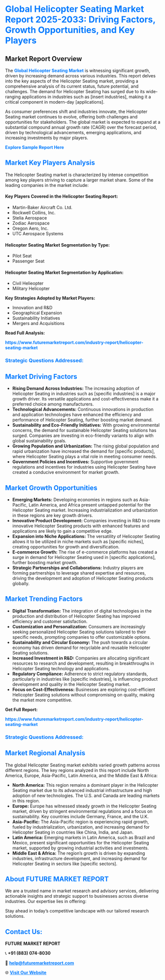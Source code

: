<h1 style="color: #007BFF;">Global Helicopter Seating Market Report 2025-2033: Driving Factors, Growth Opportunities, and Key Players</h1>

<section id="overview">
<h2>Market Report Overview</h2>
<p>The <a href="https://www.futuremarketreport.com/industry-report/helicopter-seating-market" style="color: #007BFF; text-decoration: none;"><strong>Global Helicopter Seating Market</strong></a> is witnessing significant growth, driven by increasing demand across various industries. This report delves into the key aspects of the Helicopter Seating market, providing a comprehensive analysis of its current status, future potential, and challenges. The demand for Helicopter Seating has surged due to its wide-ranging applications in industries such as [insert industries], making it a critical component in modern-day [applications].</p>
<p>As consumer preferences shift and industries innovate, the Helicopter Seating market continues to evolve, offering both challenges and opportunities for stakeholders. The global market is expected to expand at a substantial compound annual growth rate (CAGR) over the forecast period, driven by technological advancements, emerging applications, and increasing investments by major players.</p>
</section>

<section id="overview">
<p><a href="https://www.futuremarketreport.com/request-sample/reportId=57636" style="color: #007BFF; text-decoration: none;"><strong>Explore Sample Report Here</strong></a></p>
</section>

<section id="key-players">
<h2 style="color: #007BFF;">Market Key Players Analysis</h2>
<p>The Helicopter Seating market is characterized by intense competition among key players striving to capture a larger market share. Some of the leading companies in the market include:</p>
<h4>Key Players Covered in the Helicopter Seating Report:</h4>
<ul><li>Martin-Baker Aircraft Co. Ltd.</li><li>Rockwell Collins, Inc.</li><li>Stelia Aerospace</li><li>Zodiac Aerospace</li><li>Oregon Aero, Inc.</li><li>UTC Aerospace Systems</li></ul>
<h4>Helicopter Seating Market Segmentation by Type:</h4>
<ul><li>Pilot Seat</li><li>Passenger Seat</li></ul>

<h4>Helicopter Seating Market Segmentation by Application:</h4>
<ul><li>Civil Helieopter</li><li>Military Helicopter</li></ul>
<p><strong>Key Strategies Adopted by Market Players:</strong></p>
<ul>
<li>Innovation and R&D</li>
<li>Geographical Expansion</li>
<li>Sustainability Initiatives</li>
<li>Mergers and Acquisitions</li>
</ul>
</section>

<section>
<p><strong>Read Full Analysis: </strong></p><a href="https://www.futuremarketreport.com/industry-report/helicopter-seating-market" style="color: #007BFF; text-decoration: none;"><strong>https://www.futuremarketreport.com/industry-report/helicopter-seating-market</strong></a>
<h3 style="color: #007BFF;">Strategic Questions Addressed:</h3>
</section>

<section id="driving-factors">
<h2 style="color: #007BFF;">Market Driving Factors</h2>
<ul>
<li><strong>Rising Demand Across Industries:</strong> The increasing adoption of Helicopter Seating in industries such as [specific industries] is a major growth driver. Its versatile applications and cost-effectiveness make it a preferred choice among manufacturers.</li>
<li><strong>Technological Advancements:</strong> Continuous innovations in production and application technologies have enhanced the efficiency and performance of Helicopter Seating, further boosting market demand.</li>
<li><strong>Sustainability and Eco-Friendly Initiatives:</strong> With growing environmental concerns, the demand for sustainable Helicopter Seating solutions has surged. Companies are investing in eco-friendly variants to align with global sustainability goals.</li>
<li><strong>Growing Population and Urbanization:</strong> The rising global population and rapid urbanization have increased the demand for [specific products], where Helicopter Seating plays a vital role in meeting consumer needs.</li>
<li><strong>Government Policies and Incentives:</strong> Supportive government regulations and incentives for industries using Helicopter Seating have created a conducive environment for market growth.</li>
</ul>
</section>

<section id="growth-opportunities">
<h2 style="color: #007BFF;">Market Growth Opportunities</h2>
<ul>
<li><strong>Emerging Markets:</strong> Developing economies in regions such as Asia-Pacific, Latin America, and Africa present untapped potential for the Helicopter Seating market. Increasing industrialization and urbanization in these regions are key growth drivers.</li>
<li><strong>Innovative Product Development:</strong> Companies investing in R&D to create innovative Helicopter Seating products with enhanced features and applications are likely to gain a competitive edge.</li>
<li><strong>Expansion into Niche Applications:</strong> The versatility of Helicopter Seating allows it to be utilized in niche markets such as [specific niches], creating opportunities for growth and diversification.</li>
<li><strong>E-commerce Growth:</strong> The rise of e-commerce platforms has created a surge in demand for Helicopter Seating used in [specific applications], further boosting market growth.</li>
<li><strong>Strategic Partnerships and Collaborations:</strong> Industry players are forming partnerships to leverage shared expertise and resources, driving the development and adoption of Helicopter Seating products globally.</li>
</ul>
</section>

<section id="trending-factors">
<h2 style="color: #007BFF;">Market Trending Factors</h2>
<ul>
<li><strong>Digital Transformation:</strong> The integration of digital technologies in the production and distribution of Helicopter Seating has improved efficiency and customer satisfaction.</li>
<li><strong>Customization and Personalization:</strong> Consumers are increasingly seeking personalized Helicopter Seating solutions tailored to their specific needs, prompting companies to offer customizable options.</li>
<li><strong>Sustainability and Circular Economy:</strong> The push towards a circular economy has driven demand for recyclable and reusable Helicopter Seating solutions.</li>
<li><strong>Increased Investment in R&D:</strong> Companies are allocating significant resources to research and development, resulting in breakthroughs in Helicopter Seating technology and applications.</li>
<li><strong>Regulatory Compliance:</strong> Adherence to strict regulatory standards, particularly in industries like [specific industries], is influencing product development and quality in the Helicopter Seating market.</li>
<li><strong>Focus on Cost-Effectiveness:</strong> Businesses are exploring cost-efficient Helicopter Seating solutions without compromising on quality, making the market more competitive.</li>
</ul>
</section>

<section>
<p><strong>Get Full Report: </strong></p><a href="https://www.futuremarketreport.com/industry-report/helicopter-seating-market" style="color: #007BFF; text-decoration: none;"><strong>https://www.futuremarketreport.com/industry-report/helicopter-seating-market</strong></a>
<h3 style="color: #007BFF;">Strategic Questions Addressed:</h3>
</section>


<section id="regional-analysis">
<h2 style="color: #007BFF;">Market Regional Analysis</h2>
<p>The global Helicopter Seating market exhibits varied growth patterns across different regions. The key regions analyzed in this report include North America, Europe, Asia-Pacific, Latin America, and the Middle East & Africa:</p>
<ul>
<li><strong>North America:</strong> This region remains a dominant player in the Helicopter Seating market due to its advanced industrial infrastructure and high adoption of new technologies. The U.S. and Canada are leading markets in this region.</li>
<li><strong>Europe:</strong> Europe has witnessed steady growth in the Helicopter Seating market, driven by stringent environmental regulations and a focus on sustainability. Key countries include Germany, France, and the U.K.</li>
<li><strong>Asia-Pacific:</strong> The Asia-Pacific region is experiencing rapid growth, fueled by industrialization, urbanization, and increasing demand for Helicopter Seating in countries like China, India, and Japan.</li>
<li><strong>Latin America:</strong> Emerging markets in Latin America, such as Brazil and Mexico, present significant opportunities for the Helicopter Seating market, supported by growing industrial activities and investments.</li>
<li><strong>Middle East & Africa:</strong> The region’s growth is driven by expanding industries, infrastructure development, and increasing demand for Helicopter Seating in sectors like [specific sectors].</li>
</ul>
</section>

<footer>
<h2 style="color: #007BFF;">About FUTURE MARKET REPORT</h2>
<p>We are a trusted name in market research and advisory services, delivering actionable insights and strategic support to businesses across diverse industries. Our expertise lies in offering:</p>

<p>Stay ahead in today’s competitive landscape with our tailored research solutions.</p>

<h2 style="color: #007BFF;">Contact Us:</h2>
<p><strong>FUTURE MARKET REPORT</strong></p>
<p>📞 <strong>+91 (883) 074-8030</strong></p>
<p>📧 <strong><a href="mailto:help@futuremarketreport.com" style="color: #007BFF;">help@futuremarketreport.com</a></strong></p>
<p>🌐 <strong><a href="https://www.futuremarketreport.com/" style="color: #007BFF;">Visit Our Website</a></strong></p>
</footer>